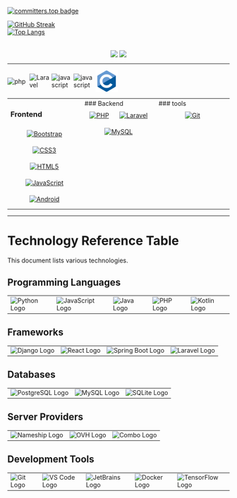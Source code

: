 [![committers.top badge](https://user-badge.committers.top/congo_kinshasa/jeanlucKawel.svg)](https://user-badge.committers.top/congo_kinshasa/jeanlucKawel)

[![GitHub Streak](http://github-readme-streak-stats.herokuapp.com?user=jeanlucKawel&theme=dark&background=000000)](https://git.io/streak-stats)
<br>
[![Top Langs](https://github-readme-stats.vercel.app/api/top-langs/?username=jeanlucKawel&layout=compact&theme=vision-friendly-dark)](https://github.com/anuraghazra/github-readme-stats)
<br>
<br/>  
<div align="center">
<img src="https://komarev.com/ghpvc/?username=marienmupenda&&style=flat-square" align="center" />
  <a href="https://user-badge.committers.top/congo_kinshasa_private/jeanluckawel">
   <img src="https://user-badge.committers.top/congo_kinshasa_private/jeanluckawel.svg" align="center" />
  </a>
</div>
<Hr>
  <div style="display:flex; align-items:center;" >
<img src="https://img.icons8.com/officel/240/000000/php-logo.png" alt="php" width="50">
<img src="https://img.icons8.com/fluency/240/000000/laravel.png" alt="Laravel" width="50">
<img src="https://img.icons8.com/color/240/000000/javascript--v1.png" alt="javascript" width="50">
<img src="https://img.icons8.com/color/240/000000/python--v1.png" alt="javascript" width="50">
<img src="https://github.com/devicons/devicon/blob/master/icons/c/c-original.svg" alt+"C", width="50"/>
  </div>
  
  <table><tr><td valign="top" width="33%">



### Frontend  
<div align="center">  
<a href="https://getbootstrap.com/docs/3.4/javascript/" target="_blank"><img style="margin: 10px" src="https://profilinator.rishav.dev/skills-assets/bootstrap-plain.svg" alt="Bootstrap" height="50" /></a>  
<a href="https://www.w3schools.com/css/" target="_blank"><img style="margin: 10px" src="https://profilinator.rishav.dev/skills-assets/css3-original-wordmark.svg" alt="CSS3" height="50" /></a>  
<a href="https://en.wikipedia.org/wiki/HTML5" target="_blank"><img style="margin: 10px" src="https://profilinator.rishav.dev/skills-assets/html5-original-wordmark.svg" alt="HTML5" height="50" /></a>  
<a href="https://www.javascript.com/" target="_blank"><img style="margin: 10px" src="https://profilinator.rishav.dev/skills-assets/javascript-original.svg" alt="JavaScript" height="50" /></a>  
<a href="https://www.android.com/intl/en_in/" target="_blank"><img style="margin: 10px" src="https://profilinator.rishav.dev/skills-assets/android-original-wordmark.svg" alt="Android" height="50" /></a>  
</div>
</td><td valign="top" width="33%">
### Backend  
<div align="center">  
<a href="https://www.php.net/" target="_blank"><img style="margin: 10px" src="https://profilinator.rishav.dev/skills-assets/php-original.svg" alt="PHP" height="50" /></a>  
<a href="https://laravel.com/" target="_blank"><img style="margin: 10px" src="https://profilinator.rishav.dev/skills-assets/laravel-plain-wordmark.svg" alt="Laravel" height="50" /></a>  
<a href="https://www.mysql.com/" target="_blank"><img style="margin: 10px" src="https://profilinator.rishav.dev/skills-assets/mysql-original-wordmark.svg" alt="MySQL" height="50" /></a>    
</div>
</td><td valign="top" width="33%">
### tools 
<div align="center">   
<a href="https://github.com/" target="_blank"><img style="margin: 10px" src="https://profilinator.rishav.dev/skills-assets/git-scm-icon.svg" alt="Git" height="50" /></a>  
</div>
</td></tr></table>  
<hr>



<h1>Technology Reference Table</h1>

<p>This document lists various technologies.</p>

<h2>Programming Languages</h2>

<table>
    <tr>
        <td><img src="image_link_python" alt="Python Logo"></td>
        <td><img src="image_link_javascript" alt="JavaScript Logo"></td>
        <td><img src="image_link_java" alt="Java Logo"></td>
        <td><img src="image_link_php" alt="PHP Logo"></td>
        <td><img src="image_link_kotlin" alt="Kotlin Logo"></td>
    </tr>
</table>

<h2>Frameworks</h2>

<table>
    <tr>
        <td><img src="image_link_django" alt="Django Logo"></td>
        <td><img src="image_link_react" alt="React Logo"></td>
        <td><img src="image_link_spring_boot" alt="Spring Boot Logo"></td>
        <td><img src="image_link_laravel" alt="Laravel Logo"></td>
    </tr>
</table>

<h2>Databases</h2>

<table>
    <tr>
        <td><img src="image_link_postgresql" alt="PostgreSQL Logo"></td>
        <td><img src="image_link_mysql" alt="MySQL Logo"></td>
        <td><img src="image_link_sqlite" alt="SQLite Logo"></td>
    </tr>
</table>

<h2>Server Providers</h2>

<table>
    <tr>
        <td><img src="image_link_nameship" alt="Nameship Logo"></td>
        <td><img src="image_link_ovh" alt="OVH Logo"></td>
        <td><img src="image_link_combo" alt="Combo Logo"></td>
    </tr>
</table>

<h2>Development Tools</h2>

<table>
    <tr>
        <td><img src="image_link_git" alt="Git Logo"></td>
        <td><img src="image_link_vscode" alt="VS Code Logo"></td>
        <td><img src="image_link_jetbrains" alt="JetBrains Logo"></td>
        <td><img src="image_link_docker" alt="Docker Logo"></td>
        <td><img src="image_link_tensorflow" alt="TensorFlow Logo"></td>
    </tr>
</table>
